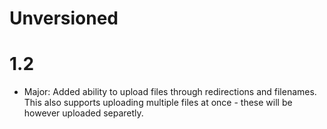 # Unversioned

# 1.2
- Major: Added ability to upload files through redirections and filenames. This also supports uploading multiple files at once - these will be however uploaded separetly.
